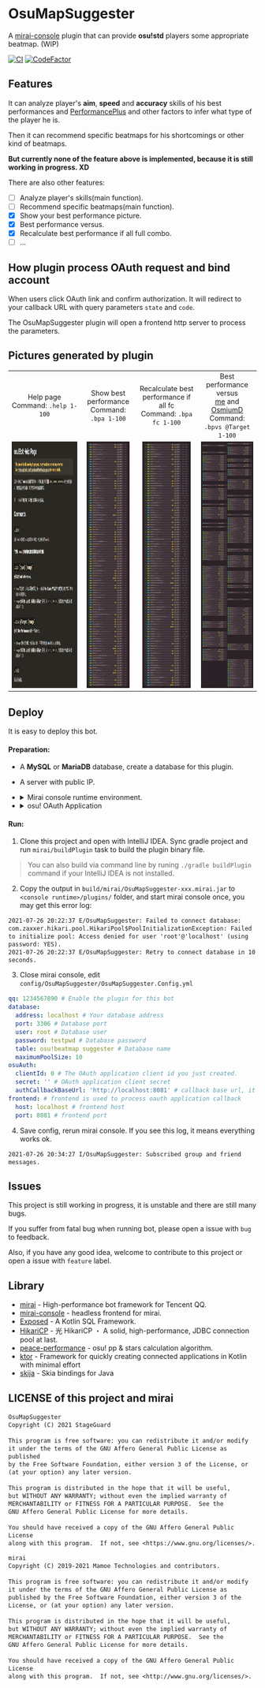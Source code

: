 # OsuMapSuggester

A [mirai-console](https://github.com/mamoe/mirai-console) plugin that can provide **osu!std** players some appropriate beatmap. (WIP)

[![CI](https://github.com/StageGuard/OsuMapSuggester/actions/workflows/build.yml/badge.svg)](https://github.com/StageGuard/OsuMapSuggester/actions/workflows/build.yml) [![CodeFactor](https://www.codefactor.io/repository/github/stageguard/osumapsuggester/badge/main)](https://www.codefactor.io/repository/github/stageguard/osumapsuggester/overview/main)

## Features

It can analyze player's **aim**, **speed** and **accuracy** skills of his best performances and [PerformancePlus](https://syrin.me/pp+/) and other factors to infer what type of the player he is.

Then it can recommend specific beatmaps for his shortcomings or other kind of beatmaps.

**But currently none of the feature above is implemented, because it is still working in progress. XD**

There are also other features: 

- [ ] Analyze player's skills(main function).
- [ ] Recommend specific beatmaps(main function).
- [x] Show your best performance picture.
- [x] Best performance versus.
- [x] Recalculate best performance if all full combo.
- [ ] ...

## How plugin process OAuth request and bind account

When users click OAuth link and confirm authorization. It will redirect to your callback URL with query parameters `state` and `code`. 

The OsuMapSuggester plugin will open a frontend http server to process the parameters.

## Pictures generated by plugin

<table>
    <tr>
        <td align="center" align="center">
            Help page<br>
            Command: <code>.help 1-100</code>
        </td>
        <td align="center" align="center">
            Show best performance<br>
            Command: <code>.bpa 1-100</code>
        </td>
        <td align="center" align="center">
        	Recalculate best performance if all fc<br>
            Command: <code>.bpa fc 1-100</code>
        </td>
        <td align="center" align="center">
        	Best performance versus<br>
            <a href="https://osu.ppy.sh/users/18169828">me</a> and <a href="https://osu.ppy.sh/users/10479369">OsmiumD</a><br>
            Command: <code>.bpvs @Target 1-100</code>
        </td>
	</tr>
	<tr>
        <td align="center">
        	<img src="src/main/resources/image/help.png" height="500"/>
    	</td>
    	<td align="center">
        	<img src="static/bpa_1_100.png" height="500"/>
    	</td>
        <td align="center">
        	<img src="static/bpa_fc_1_100.png" height="500"/>
    	</td>
        <td align="center">
        	<img src="static/bpvs_1_100.png" height="500"/>
    	</td>
	</tr>
</table>

## Deploy

It is easy to deploy this bot.

#### Preparation: 

- A **MySQL** or **MariaDB** database, create a database for this plugin.

- A server with public IP.

- <details> <summary>Mirai console runtime environment.</summary>
      Learn how to setup mirai console: <a href="https://github.com/mamoe/mirai/blob/dev/docs/UserManual.md">https://github.com/mamoe/mirai/blob/dev/docs/UserManual.md</a>
  </details>

- <details> <summary>osu! OAuth Application</summary>
		1. Go to <a href="https://osu.ppy.sh/home/account/edit">https://osu.ppy.sh/home/account/edit</a><br><br>
      2. Click <b>New OAuth Application</b><br>
      <img src="static/new_oauth_app_button.png"/><br><br>
      3. Set <b>Application Callback URL</b> to <b>http://&lt;your server ip or domain name&gt;:port/authCallback</b><br>
      <img src="static/new_oauth_app.png" height="200"/><br><br>
      4. Copy <b>Client Id</b> and <b>Client Secrect</b>.<br>
      <img src="static/oauth.png" height="200"/>
  </details>

#### Run: 

1. Clone this project and open with IntelliJ IDEA. Sync gradle project and run `mirai/buildPlugin` task to build the plugin binary file.

> You can also build via command line by runing `./gradle buildPlugin` command if your IntelliJ IDEA is not installed.

2. Copy the output in `build/mirai/OsuMapSuggester-xxx.mirai.jar` to `<console runtime>/plugins/` folder, and start mirai console once, you may get this error log: 

```
2021-07-26 20:22:37 E/OsuMapSuggester: Failed to connect database: com.zaxxer.hikari.pool.HikariPool$PoolInitializationException: Failed to initialize pool: Access denied for user 'root'@'localhost' (using password: YES).
2021-07-26 20:22:37 E/OsuMapSuggester: Retry to connect database in 10 seconds.
```

3. Close mirai console, edit `config/OsuMapSuggester/OsuMapSuggester.Config.yml`

```yaml
qq: 1234567890 # Enable the plugin for this bot
database: 
  address: localhost # Your database address
  port: 3306 # Database port
  user: root # Database user
  password: testpwd # Database password
  table: osu!beatmap suggester # Database name
  maximumPoolSize: 10
osuAuth: 
  clientId: 0 # The OAuth application client id you just created.
  secret: '' # OAuth application client secret
  authCallbackBaseUrl: 'http://localhost:8081' # callback base url, it is for generating OAuth link when users bind qq account, must be same with OAuth application callback base url(no "/authCallback").
frontend: # frontend is used to process oauth application callback
  host: localhost # frontend host
  port: 8081 # frontend port
```

4. Save config, rerun mirai console. If you see this log, it means everything works ok.

```
2021-07-26 20:34:27 I/OsuMapSuggester: Subscribed group and friend messages.
```

## Issues

This project is still working in progress, it is unstable and there are still many bugs.

If you suffer from fatal bug when running bot, please open a issue with `bug` to feedback.

Also, if you have any good idea, welcome to contribute to this project or open a issue with `feature` label.

## Library

- [mirai](https://github.com/mamoe/mirai/) - High-performance bot framework for Tencent QQ.
- [mirai-console](https://github.com/mamoe/mirai-console) - headless frontend for mirai.
- [Exposed](https://github.com/JetBrains/Exposed) - A Kotlin SQL Framework.
- [HikariCP](https://github.com/brettwooldridge/HikariCP) - 光 HikariCP ・ A solid, high-performance, JDBC connection pool at last.
- [peace-performance](https://github.com/Pure-Peace/peace-performance) - osu! pp & stars calculation algorithm.
- [ktor](https://github.com/ktorio/ktor) - Framework for quickly creating connected applications in Kotlin with minimal effort
- [skija](https://github.com/JetBrains/skija) - Skia bindings for Java

## LICENSE of this project and mirai

```
OsuMapSuggester
Copyright (C) 2021 StageGuard

This program is free software: you can redistribute it and/or modify
it under the terms of the GNU Affero General Public License as published
by the Free Software Foundation, either version 3 of the License, or
(at your option) any later version.

This program is distributed in the hope that it will be useful,
but WITHOUT ANY WARRANTY; without even the implied warranty of
MERCHANTABILITY or FITNESS FOR A PARTICULAR PURPOSE.  See the
GNU Affero General Public License for more details.

You should have received a copy of the GNU Affero General Public License
along with this program.  If not, see <https://www.gnu.org/licenses/>.
```

```
mirai
Copyright (C) 2019-2021 Mamoe Technologies and contributors.

This program is free software: you can redistribute it and/or modify
it under the terms of the GNU Affero General Public License as
published by the Free Software Foundation, either version 3 of the
License, or (at your option) any later version.

This program is distributed in the hope that it will be useful,
but WITHOUT ANY WARRANTY; without even the implied warranty of
MERCHANTABILITY or FITNESS FOR A PARTICULAR PURPOSE.  See the
GNU Affero General Public License for more details.

You should have received a copy of the GNU Affero General Public License
along with this program.  If not, see <http://www.gnu.org/licenses/>.
```
